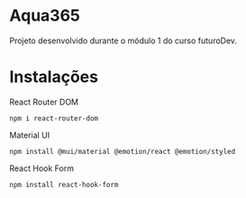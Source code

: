 # Aqua365
Projeto desenvolvido durante o módulo 1 do curso futuroDev.


# Instalações

React Router DOM
```
npm i react-router-dom
```

Material UI
```
npm install @mui/material @emotion/react @emotion/styled
```

React Hook Form
```
npm install react-hook-form
```